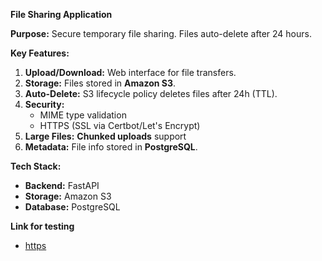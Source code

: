 **File Sharing Application**

**Purpose:** Secure temporary file sharing. Files auto-delete after 24 hours.

**Key Features:**  
1.  **Upload/Download:** Web interface for file transfers.  
2.  **Storage:** Files stored in **Amazon S3**.
3.  **Auto-Delete:** S3 lifecycle policy deletes files after 24h (TTL).  
4.  **Security:**
    - MIME type validation  
    - HTTPS (SSL via Certbot/Let's Encrypt)  
5.  **Large Files:** **Chunked uploads** support  
6.  **Metadata:** File info stored in **PostgreSQL**.  

**Tech Stack:**  
- **Backend:** FastAPI  
- **Storage:** Amazon S3  
- **Database:** PostgreSQL

**Link for testing**
- [https](https://app.nonstudents.online/)
